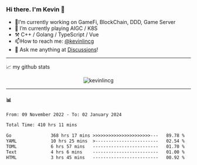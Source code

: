 ### Hi there. I'm Kevin 👋

- 🔭I’m currently working on GameFi, BlockChain, DDD, Game Server
- 🌱 I’m currently playing AIGC / K8S
-   :hammer_and_pick: C++ / Golang / TypeScript / Vue
- 📫How to reach me: [@kevinlincg](https://twitter.com/kevinlincg) 
-   :thought_balloon: Ask me anything at [Discussions](https://github.com/kevinlincg/kevinlincg/discussions/new)!

---

📈 my github stats

<p align="center"> <img src="https://github-readme-stats-ouuan.vercel.app/api?username=kevinlincg&theme=dark&show_icons=true&count_private=true" alt="kevinlincg" />

---

#### :bar_chart: 

<!--START_SECTION:waka-->

```txt
From: 09 November 2022 - To: 02 January 2024

Total Time: 410 hrs 11 mins

Go               368 hrs 17 mins >>>>>>>>>>>>>>>>>>>>>>---   89.78 %
YAML             10 hrs 25 mins  >------------------------   02.54 %
TOML             6 hrs 57 mins   -------------------------   01.70 %
Text             4 hrs 6 mins    -------------------------   01.00 %
HTML             3 hrs 45 mins   -------------------------   00.92 %
```

<!--END_SECTION:waka-->
